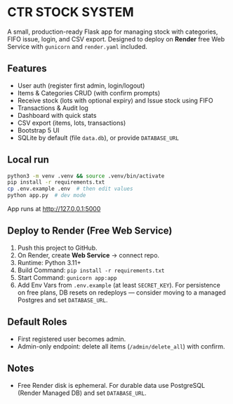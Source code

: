 # CTR STOCK SYSTEM

A small, production-ready Flask app for managing stock with categories, FIFO issue, login, and CSV export.
Designed to deploy on **Render** free Web Service with `gunicorn` and `render.yaml` included.

## Features
- User auth (register first admin, login/logout)
- Items & Categories CRUD (with confirm prompts)
- Receive stock (lots with optional expiry) and Issue stock using FIFO
- Transactions & Audit log
- Dashboard with quick stats
- CSV export (items, lots, transactions)
- Bootstrap 5 UI
- SQLite by default (file `data.db`), or provide `DATABASE_URL`

## Local run
```bash
python3 -m venv .venv && source .venv/bin/activate
pip install -r requirements.txt
cp .env.example .env  # then edit values
python app.py  # dev mode
```
App runs at http://127.0.0.1:5000

## Deploy to Render (Free Web Service)
1. Push this project to GitHub.
2. On Render, create **Web Service** → connect repo.
3. Runtime: Python 3.11+
4. Build Command: `pip install -r requirements.txt`
5. Start Command: `gunicorn app:app`
6. Add Env Vars from `.env.example` (at least `SECRET_KEY`). For persistence on free plans, DB resets on redeploys — consider moving to a managed Postgres and set `DATABASE_URL`.

## Default Roles
- First registered user becomes admin.
- Admin-only endpoint: delete all items (`/admin/delete_all`) with confirm.

## Notes
- Free Render disk is ephemeral. For durable data use PostgreSQL (Render Managed DB) and set `DATABASE_URL`.
